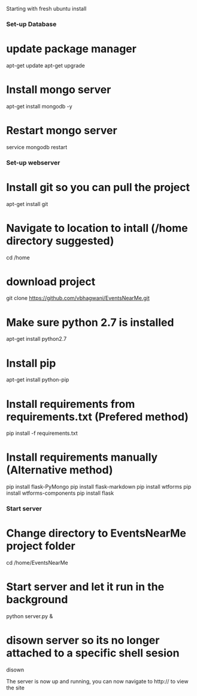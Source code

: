 Starting with fresh ubuntu install
### Set-up Database
# update package manager
apt-get update
apt-get upgrade
# Install mongo server
apt-get install mongodb -y
# Restart mongo server
service mongodb restart

### Set-up webserver
# Install git so you can pull the project
apt-get install git

# Navigate to location to intall (/home directory suggested)
cd /home

# download project
git clone https://github.com/vbhagwani/EventsNearMe.git

# Make sure python 2.7 is installed
apt-get install python2.7
# Install pip
apt-get install python-pip

# Install requirements from requirements.txt (Prefered method)
pip install -f requirements.txt

# Install requirements manually (Alternative method)
pip install flask-PyMongo
pip install flask-markdown
pip install wtforms
pip install wtforms-components
pip install flask

### Start server
# Change directory to EventsNearMe project folder
cd /home/EventsNearMe

# Start server and let it run in the background
python server.py &

# disown server so its no longer attached to a specific shell sesion
disown



The server is now up and running, you can now navigate to http://<server ip>
to view the site
